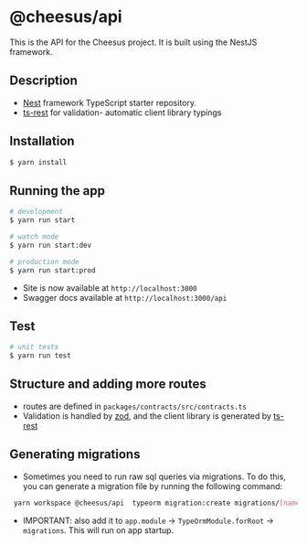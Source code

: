 # @cheesus/api

This is the API for the Cheesus project. It is built using the NestJS framework.

## Description

- [Nest](https://github.com/nestjs/nest) framework TypeScript starter repository.
- [ts-rest](https://ts-rest.com/docs/quickstart) for validation- automatic client library typings

## Installation

```bash
$ yarn install
```

## Running the app

```bash
# development
$ yarn run start

# watch mode
$ yarn run start:dev

# production mode
$ yarn run start:prod
```

- Site is now available at `http://localhost:3000`
- Swagger docs available at `http://localhost:3000/api`

## Test

```bash
# unit tests
$ yarn run test

```
## Structure and adding more routes
- routes are defined in `packages/contracts/src/contracts.ts`
- Validation is handled by [zod](https://zod.dev/), and the client library is generated by [ts-rest](https://ts-rest.com/)

## Generating migrations

- Sometimes you need to run raw sql queries via migrations. To do this, you can generate a migration file by running the following command:

```bash
 yarn workspace @cheesus/api  typeorm migration:create migrations/[name-of-migration]
```
- IMPORTANT: also add it to `app.module` -> `TypeOrmModule.forRoot` -> `migrations`. This will run on app startup.

